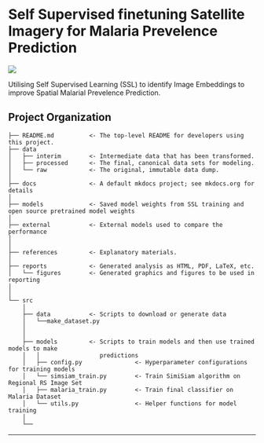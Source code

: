 # Self Supervised finetuning Satellite Imagery for Malaria Prevelence Prediction

<a target="_blank" href="https://cookiecutter-data-science.drivendata.org/">
    <img src="https://img.shields.io/badge/CCDS-Project%20template-328F97?logo=cookiecutter" />
</a>

Utilising Self Supervised Learning (SSL) to identify Image Embeddings to improve Spatial Malarial Prevelence Prediction.

## Project Organization

```
├── README.md          <- The top-level README for developers using this project.
├── data
│   ├── interim        <- Intermediate data that has been transformed.
│   ├── processed      <- The final, canonical data sets for modeling.
│   └── raw            <- The original, immutable data dump.
│
├── docs               <- A default mkdocs project; see mkdocs.org for details
│
├── models             <- Saved model weights from SSL training and open source pretrained model weights
│
├── external           <- External models used to compare the performance 
│
│
├── references         <- Explanatory materials.
│
├── reports            <- Generated analysis as HTML, PDF, LaTeX, etc.
│   └── figures        <- Generated graphics and figures to be used in reporting
│
│
└── src
    │
    ├── data           <- Scripts to download or generate data
    │   └──make_dataset.py
    │
    │
    ├── models         <- Scripts to train models and then use trained models to make
    │   │                 predictions
    │   ├── config.py               <- Hyperparameter configurations for training models
    │   └── simsiam_train.py        <- Train SimiSiam algorithm on Regional RS Image Set
    │   ├── malaria_train.py        <- Train final classifier on Malaria Dataset
    │   └── utils.py                <- Helper functions for model training
    │
    └── 
```

--------

